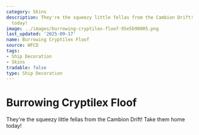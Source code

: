 ```yaml
---
category: Skins
description: They're the squeezy little fellas from the Cambion Drift! Take them home
  today!
image: ../images/burrowing-cryptilex-floof-95e5b98005.png
last_updated: '2025-09-17'
name: Burrowing Cryptilex Floof
source: WFCD
tags:
- Ship Decoration
- Skins
tradable: false
type: Ship Decoration
---
```


# Burrowing Cryptilex Floof

They're the squeezy little fellas from the Cambion Drift! Take them home today!

